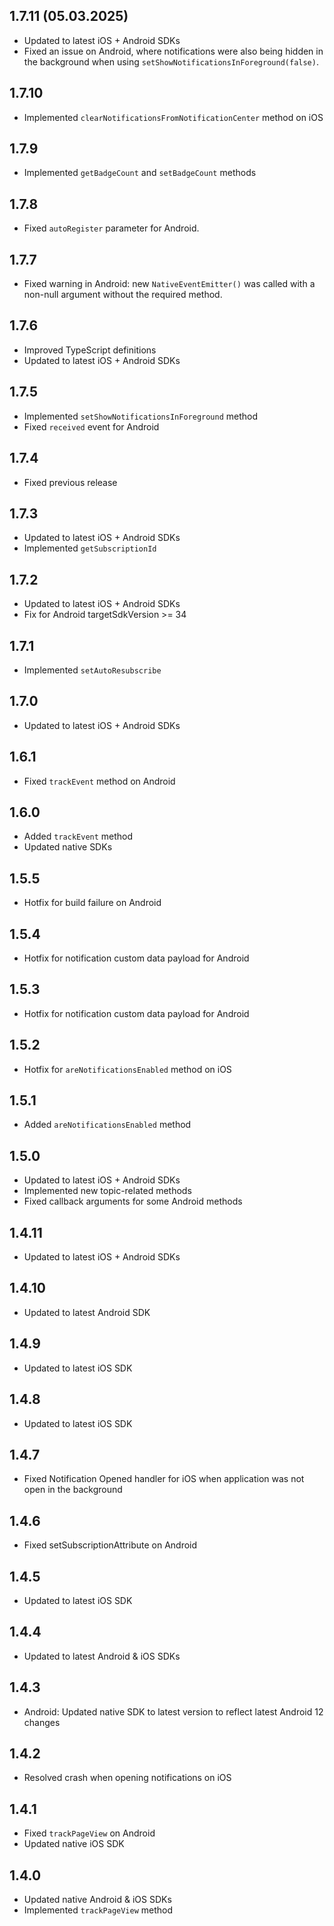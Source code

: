 ## 1.7.11 (05.03.2025)
* Updated to latest iOS + Android SDKs
* Fixed an issue on Android, where notifications were also being hidden in the background when using `setShowNotificationsInForeground(false)`.

## 1.7.10
* Implemented `clearNotificationsFromNotificationCenter` method on iOS

## 1.7.9
* Implemented `getBadgeCount` and `setBadgeCount` methods

## 1.7.8
* Fixed `autoRegister` parameter for Android.

## 1.7.7
* Fixed warning in Android: new `NativeEventEmitter()` was called with a non-null argument without the required method.

## 1.7.6
* Improved TypeScript definitions
* Updated to latest iOS + Android SDKs

## 1.7.5
* Implemented `setShowNotificationsInForeground` method
* Fixed `received` event for Android

## 1.7.4
* Fixed previous release

## 1.7.3
* Updated to latest iOS + Android SDKs
* Implemented `getSubscriptionId`

## 1.7.2
* Updated to latest iOS + Android SDKs
* Fix for Android targetSdkVersion >= 34

## 1.7.1
* Implemented `setAutoResubscribe`

## 1.7.0
* Updated to latest iOS + Android SDKs

## 1.6.1
* Fixed `trackEvent` method on Android

## 1.6.0
* Added `trackEvent` method
* Updated native SDKs

## 1.5.5
* Hotfix for build failure on Android

## 1.5.4
* Hotfix for notification custom data payload for Android

## 1.5.3
* Hotfix for notification custom data payload for Android

## 1.5.2
* Hotfix for `areNotificationsEnabled` method on iOS

## 1.5.1
* Added `areNotificationsEnabled` method

## 1.5.0
* Updated to latest iOS + Android SDKs
* Implemented new topic-related methods
* Fixed callback arguments for some Android methods

## 1.4.11
* Updated to latest iOS + Android SDKs

## 1.4.10
* Updated to latest Android SDK

## 1.4.9
* Updated to latest iOS SDK

## 1.4.8
* Updated to latest iOS SDK

## 1.4.7
* Fixed Notification Opened handler for iOS when application was not open in the background

## 1.4.6
* Fixed setSubscriptionAttribute on Android

## 1.4.5
* Updated to latest iOS SDK

## 1.4.4
* Updated to latest Android & iOS SDKs

## 1.4.3
* Android: Updated native SDK to latest version to reflect latest Android 12 changes

## 1.4.2
* Resolved crash when opening notifications on iOS

## 1.4.1
* Fixed `trackPageView` on Android
* Updated native iOS SDK

## 1.4.0

* Updated native Android & iOS SDKs
* Implemented `trackPageView` method
